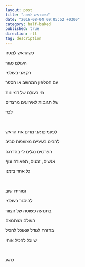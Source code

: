 ```yaml
---
layout: post
title: "כשהראש למטה"
date: "2016-08-04 09:05:52 +0300"
category: half-baked
published: true
direction: rtl
tag: description
---
```

כשהראש למטה

העולם סגור

רק אני בעולמי

עם הטלפון המחשב או הספר

חי בעולם של דמיונות

של תגובות לאירועים מרצדים

לבד

<br>

לפעמים אני מרים את הראש

להביט בעיניים מצועפות סביב

הפרטים נגלים לי בהדרגה

אנשים, זמנים, תפאורה ונוף

כל אחד בזמנו

<br>

ומורידו שוב

להיסגר בעולמי

בתנועה פשוטה של הצוור

העולם מצתמצם

בחזרה לגודל שאוכל להכיל

שיוכל להכיל אותי

<br>

כרגע
